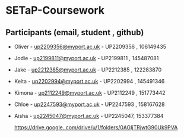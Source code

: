 # SETaP-Coursework

## Participants (email, student , github)
- Oliver - up2209356@myport.ac.uk - UP2209356 , 106149435
- Jodie - up2199811@myport.ac.uk - UP2199811 , 145487081
- Jake - up2212385@myport.ac.uk - UP2212385 , 122283870
- Keita - up2202994@myport.ac.uk - UP2202994 , 145491346
- Kimona - up2112249@myport.ac.uk - UP2112249 , 151773442
- Chloe - up2247593@myport.ac.uk - UP2247593 , 158167628
- Aisha - up2245047@myport.ac.uk - UP2245047, 153377384


  https://drive.google..com/drive/u/1/folders/0AGIjTRjwtG90Uk9PVA
